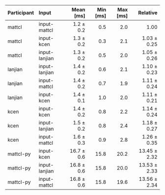 | Participant | Input | Mean [ms] | Min [ms] | Max [ms] | Relative |
|:---|:---|---:|---:|---:|---:|
| mattcl | input-mattcl | 1.2 ± 0.2 | 0.5 | 2.0 | 1.00 |
| mattcl | input-kcen | 1.3 ± 0.2 | 0.3 | 2.1 | 1.03 ± 0.25 |
| mattcl | input-lanjian | 1.3 ± 0.2 | 0.5 | 2.0 | 1.05 ± 0.26 |
| lanjian | input-lanjian | 1.4 ± 0.2 | 0.6 | 2.1 | 1.10 ± 0.23 |
| lanjian | input-mattcl | 1.4 ± 0.2 | 0.7 | 1.9 | 1.11 ± 0.24 |
| lanjian | input-kcen | 1.4 ± 0.1 | 1.0 | 2.0 | 1.11 ± 0.21 |
| kcen | input-kcen | 1.4 ± 0.2 | 0.8 | 2.2 | 1.14 ± 0.24 |
| kcen | input-lanjian | 1.5 ± 0.2 | 0.8 | 2.4 | 1.18 ± 0.27 |
| kcen | input-mattcl | 1.6 ± 0.3 | 0.9 | 2.8 | 1.26 ± 0.35 |
| mattcl-py | input-kcen | 16.7 ± 0.6 | 15.8 | 20.2 | 13.45 ± 2.32 |
| mattcl-py | input-lanjian | 16.8 ± 0.6 | 15.8 | 20.0 | 13.53 ± 2.33 |
| mattcl-py | input-mattcl | 16.8 ± 0.6 | 15.8 | 19.6 | 13.56 ± 2.34 |
